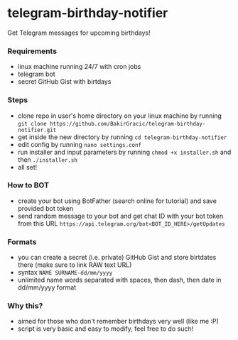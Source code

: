 # telegram-birthday-notifier

Get Telegram messages for upcoming birthdays!

### Requirements
- linux machine running 24/7 with cron jobs
- telegram bot
- secret GitHub Gist with birtdays

### Steps
- clone repo in user's home directory on your linux machine by running `git clone https://github.com/BakirGracic/telegram-birthday-notifier.git`
- get inside the new directory by running `cd telegram-birthday-notifier`
- edit config by running `nano settings.conf`
- run installer and input parameters by running `chmod +x installer.sh` and then `./installer.sh`
- all set!

### How to BOT
- create your bot using BotFather (search online for tutorial) and save provided bot token
- send random message to your bot and get chat ID with your bot token from this URL `https://api.telegram.org/bot<BOT_ID_HERE>/getUpdates`

### Formats
- you can create a secret (i.e. private) GitHub Gist and store birtdates there (make sure to link RAW text URL)
- syntax `NAME SURNAME-dd/mm/yyyy`
- unlimited name words separated with spaces, then dash, then date in dd/mm/yyyy format

### Why this?
- aimed for those who don't remember birthdays very well (like me :P)
- script is very basic and easy to modify, feel free to do such!
